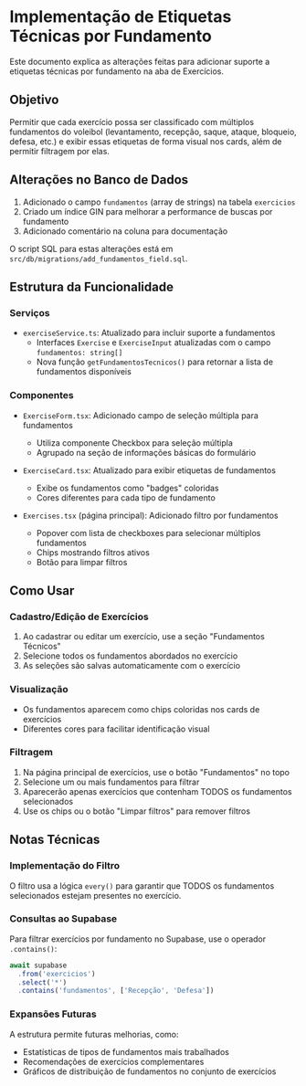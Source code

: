 # Implementação de Etiquetas Técnicas por Fundamento

Este documento explica as alterações feitas para adicionar suporte a etiquetas técnicas por fundamento na aba de Exercícios.

## Objetivo

Permitir que cada exercício possa ser classificado com múltiplos fundamentos do voleibol (levantamento, recepção, saque, ataque, bloqueio, defesa, etc.) e exibir essas etiquetas de forma visual nos cards, além de permitir filtragem por elas.

## Alterações no Banco de Dados

1. Adicionado o campo `fundamentos` (array de strings) na tabela `exercicios`
2. Criado um índice GIN para melhorar a performance de buscas por fundamento
3. Adicionado comentário na coluna para documentação

O script SQL para estas alterações está em `src/db/migrations/add_fundamentos_field.sql`.

## Estrutura da Funcionalidade

### Serviços
- `exerciseService.ts`: Atualizado para incluir suporte a fundamentos
  - Interfaces `Exercise` e `ExerciseInput` atualizadas com o campo `fundamentos: string[]`
  - Nova função `getFundamentosTecnicos()` para retornar a lista de fundamentos disponíveis

### Componentes
- `ExerciseForm.tsx`: Adicionado campo de seleção múltipla para fundamentos
  - Utiliza componente Checkbox para seleção múltipla
  - Agrupado na seção de informações básicas do formulário
  
- `ExerciseCard.tsx`: Atualizado para exibir etiquetas de fundamentos
  - Exibe os fundamentos como "badges" coloridas
  - Cores diferentes para cada tipo de fundamento

- `Exercises.tsx` (página principal): Adicionado filtro por fundamentos
  - Popover com lista de checkboxes para selecionar múltiplos fundamentos
  - Chips mostrando filtros ativos
  - Botão para limpar filtros

## Como Usar

### Cadastro/Edição de Exercícios
1. Ao cadastrar ou editar um exercício, use a seção "Fundamentos Técnicos"
2. Selecione todos os fundamentos abordados no exercício
3. As seleções são salvas automaticamente com o exercício

### Visualização
- Os fundamentos aparecem como chips coloridas nos cards de exercícios
- Diferentes cores para facilitar identificação visual

### Filtragem
1. Na página principal de exercícios, use o botão "Fundamentos" no topo
2. Selecione um ou mais fundamentos para filtrar
3. Aparecerão apenas exercícios que contenham TODOS os fundamentos selecionados
4. Use os chips ou o botão "Limpar filtros" para remover filtros

## Notas Técnicas

### Implementação do Filtro
O filtro usa a lógica `every()` para garantir que TODOS os fundamentos selecionados estejam presentes no exercício.

### Consultas ao Supabase
Para filtrar exercícios por fundamento no Supabase, use o operador `.contains()`:

```typescript
await supabase
  .from('exercicios')
  .select('*')
  .contains('fundamentos', ['Recepção', 'Defesa'])
```

### Expansões Futuras
A estrutura permite futuras melhorias, como:
- Estatísticas de tipos de fundamentos mais trabalhados
- Recomendações de exercícios complementares
- Gráficos de distribuição de fundamentos no conjunto de exercícios 